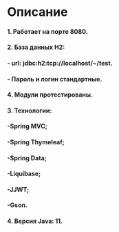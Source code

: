 # Описание
#### 1. Работает на порте 8080.
#### 2. База данных H2:
#### - url: jdbc:h2:tcp://localhost/~/test.
#### - Пароль и логин стандартные.
#### 4. Модули протестированы.
#### 3. Технологии: 
#### -Spring MVC; 
#### -Spring Thymeleaf;
#### -Spring Data;
#### -Liquibase;
#### -JJWT;
#### -Gson.
#### 4. Версия Java: 11.